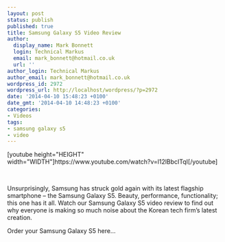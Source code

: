 ```yaml
---
layout: post
status: publish
published: true
title: Samsung Galaxy S5 Video Review
author:
  display_name: Mark Bonnett
  login: Technical Markus
  email: mark_bonnett@hotmail.co.uk
  url: ''
author_login: Technical Markus
author_email: mark_bonnett@hotmail.co.uk
wordpress_id: 2972
wordpress_url: http://localhost/wordpress/?p=2972
date: '2014-04-10 15:48:23 +0100'
date_gmt: '2014-04-10 14:48:23 +0100'
categories:
- Videos
tags:
- samsung galaxy s5
- video
---
```

<p>[youtube height="HEIGHT" width="WIDTH"]https://www.youtube.com/watch?v=l12lBbcITqI[/youtube]</p>
<p>&nbsp;</p>
<p>Unsurprisingly, Samsung has struck gold again with its latest flagship smartphone &ndash; the Samsung Galaxy S5. Beauty, performance, functionality; this one has it all. Watch our Samsung Galaxy S5&nbsp;video review to find out why everyone is making so much noise about the Korean tech firm&rsquo;s latest creation.</p>
<p><img alt="" src="https://www.buymobiles.net/images/bmp_rightarrow.gif" />Order your Samsung Galaxy S5 here...</p>
